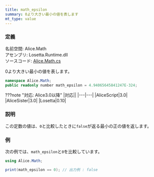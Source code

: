 ```yaml
---
title: math_epsilon
summary: 0より大きい最小の値を表します
mt_type: value
---
```


### 定義
名前空間: Alice.Math<br/>
アセンブリ: Losetta.Runtime.dll<br/>
ソースコード: [Alice.Math.cs](https://github.com/WSOFT-Project/Losetta/blob/master/Losetta.Runtime/Alice.Math.cs)

0より大きい最小の値を表します。

```cs title="AliceScript"
namespace Alice.Math;
public readonly number math_epsilon = 4.94065645841247E-324;
```

???note "対応: Alice3.0以降"
    |対応||
    |---|---|
    |AliceScript|3.0|
    |AliceSister|3.0|
    |Losetta|0.10|

### 説明
この定数の値は、`0`と比較したときに`false`が返る最小の正の値を返します。

### 例
次の例では、`math_epsilon`と`0`を比較しています。

```cs title="AliceScript"
using Alice.Math;

print(math_epsilon == 0); // 出力例 : false
```